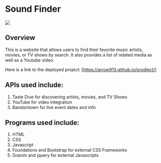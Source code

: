 # Sound Finder

![](https://github.com/arrow913/prodject/blob/master/Screen%20Shot%202020-09-21%20at%209.16.35%20AM.png)

## Overview
This is a website that allows users to find their favorite music artists, movies, or TV shows by search. It also provides a list of related media as well as a Youtube video. 

Here is a link to the deployed project: [https://arrow913.github.io/prodject/]

## APIs used include:
1) Taste Dive for discovering artists, movies, and TV Shows
2) YouTube for video integration
3) Bandsintown for live event dates and info

## Programs used include:
1) HTML
2) CSS
3) Javascript
4) Foundations and Bootstrap for external CSS Frameworks
5) Granim and jquery for external Javascripts

